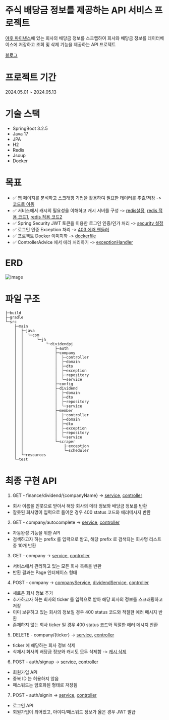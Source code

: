 # 주식 배당금 정보를 제공하는 API 서비스 프로젝트

[야후 파이낸스](https://finance.yahoo.com)에 있는 회사의 배당금 정보를 스크랩하여 회사와 배당금 정보를 데이터베이스에 저장하고 조회 및 삭제 기능을 제공하는 API 프로젝트

[블로그](https://velog.io/@yjj7819/%EC%A3%BC%EC%8B%9D-%EB%B0%B0%EB%8B%B9%EA%B8%88-%EC%A0%95%EB%B3%B4%EB%A5%BC-%EC%A0%9C%EA%B3%B5%ED%95%98%EB%8A%94-API-%EC%84%9C%EB%B9%84%EC%8A%A4-%ED%94%84%EB%A1%9C%EC%A0%9D%ED%8A%B8)

# 프로젝트 기간

2024.05.01 ~ 2024.05.13

# 기술 스택

- SpringBoot 3.2.5
- Java 17
- JPA
- H2
- Redis
- Jsoup
- Docker

# 목표

- ✅ 웹 페이지를 분석하고 스크래핑 기법을 활용하여 필요한 데이터를
  추출/저장 -> [코드로 이동](https://github.com/JinhwanB/dividendpj/blob/main/src/main/java/com/jh/dividendpj/scraper/YahooScraper.java)
- ✅ 서비스에서 캐시의 필요성을 이해하고 캐시 서버를
  구성 -> [redis설정](https://github.com/JinhwanB/dividendpj/blob/main/src/main/java/com/jh/dividendpj/config/CacheConfig.java), [redis 적용 코드1](https://github.com/JinhwanB/dividendpj/blob/e1e78f35adbf220800b1bc88d317ec6787ec6384/src/main/java/com/jh/dividendpj/company/service/CompanyService.java#L74), [redis 적용 코드2](https://github.com/JinhwanB/dividendpj/blob/e1e78f35adbf220800b1bc88d317ec6787ec6384/src/main/java/com/jh/dividendpj/company/controller/CompanyController.java#L62)
- ✅ Spring Security JWT 토큰을 이용한 로그인 인증/인가
  처리 -> [security 설정](https://github.com/JinhwanB/dividendpj/tree/main/src/main/java/com/jh/dividendpj/auth)
- ✅ 로그인 인증 Exception
  처리 -> [403 에러 핸들러](https://github.com/JinhwanB/dividendpj/blob/main/src/main/java/com/jh/dividendpj/auth/JwtAuthenticationEntryPoint.java)
- ✅ 프로젝트 Docker 이미지화 -> [dockerfile](https://github.com/JinhwanB/dividendpj/blob/main/Dockerfile)
- ✅ ControllerAdvice 에서 에러
  처리하기 -> [exceptionHandler](https://github.com/JinhwanB/dividendpj/blob/main/src/main/java/com/jh/dividendpj/config/GlobalExceptionHandler.java)

# ERD

![image](https://github.com/JinhwanB/dividendpj/assets/123534245/14cc2f00-693f-44b2-bd92-fc94430583b4)


# 파일 구조

```angular2html
├─build
├─gradle
└─src
    ├─main
    │  ├─java
    │  │  └─com
    │  │      └─jh
    │  │          └─dividendpj
    │  │              ├─auth
    │  │              ├─company
    │  │              │  ├─controller
    │  │              │  ├─domain
    │  │              │  ├─dto
    │  │              │  ├─exception
    │  │              │  ├─repository
    │  │              │  └─service
    │  │              ├─config
    │  │              ├─dividend
    │  │              │  ├─domain
    │  │              │  ├─dto
    │  │              │  ├─repository
    │  │              │  └─service
    │  │              ├─member
    │  │              │  ├─controller
    │  │              │  ├─domain
    │  │              │  ├─dto
    │  │              │  ├─exception
    │  │              │  ├─repository
    │  │              │  └─service
    │  │              └─scraper
    │  │                  ├─exception
    │  │                  └─scheduler
    │  └─resources 
    └─test
```

# 최종 구현 API

1. GET -
   finance/dividend/{companyName} -> [service](https://github.com/JinhwanB/dividendpj/blob/697009aa24d4e9a1b75befe2a6fec38ec560f4e1/src/main/java/com/jh/dividendpj/company/service/CompanyService.java#L76), [controller](https://github.com/JinhwanB/dividendpj/blob/697009aa24d4e9a1b75befe2a6fec38ec560f4e1/src/main/java/com/jh/dividendpj/company/controller/CompanyController.java#L85)

- 회사 이름을 인풋으로 받아서 해당 회사의 메타 정보와 배당금 정보를 반환
- 잘못된 회사명이 입력으로 들어온 경우 400 status 코드와 에러메시지 반환

2. GET -
   company/autocomplete -> [service](https://github.com/JinhwanB/dividendpj/blob/697009aa24d4e9a1b75befe2a6fec38ec560f4e1/src/main/java/com/jh/dividendpj/company/service/CompanyService.java#L91), [controller](https://github.com/JinhwanB/dividendpj/blob/697009aa24d4e9a1b75befe2a6fec38ec560f4e1/src/main/java/com/jh/dividendpj/company/controller/CompanyController.java#L72)

- 자동완성 기능을 위한 API
- 검색하고자 하는 prefix 를 입력으로 받고, 해당 prefix 로 검색되는 회사명 리스트 중 10개 반환

3. GET -
   company -> [service](https://github.com/JinhwanB/dividendpj/blob/697009aa24d4e9a1b75befe2a6fec38ec560f4e1/src/main/java/com/jh/dividendpj/company/service/CompanyService.java#L104), [controller](https://github.com/JinhwanB/dividendpj/blob/697009aa24d4e9a1b75befe2a6fec38ec560f4e1/src/main/java/com/jh/dividendpj/company/controller/CompanyController.java#L102)

- 서비스에서 관리하고 있는 모든 회사 목록을 반환
- 반환 결과는 Page 인터페이스 형태

4. POST -
   company -> [companyService](https://github.com/JinhwanB/dividendpj/blob/697009aa24d4e9a1b75befe2a6fec38ec560f4e1/src/main/java/com/jh/dividendpj/company/service/CompanyService.java#L40), [dividendService](https://github.com/JinhwanB/dividendpj/blob/697009aa24d4e9a1b75befe2a6fec38ec560f4e1/src/main/java/com/jh/dividendpj/dividend/service/DividendService.java#L20), [controller](https://github.com/JinhwanB/dividendpj/blob/697009aa24d4e9a1b75befe2a6fec38ec560f4e1/src/main/java/com/jh/dividendpj/company/controller/CompanyController.java#L38)

- 새로운 회사 정보 추가
- 추가하고자 하는 회사의 ticker 를 입력으로 받아 해당 회사의 정보를 스크래핑하고 저장
- 이미 보유하고 있는 회사의 정보일 경우 400 status 코드와 적절한 에러 메시지 반환
- 존재하지 않는 회사 ticker 일 경우 400 status 코드와 적절한 에러 메시지 반환

5. DELETE -
   company/{ticker} -> [service](https://github.com/JinhwanB/dividendpj/blob/697009aa24d4e9a1b75befe2a6fec38ec560f4e1/src/main/java/com/jh/dividendpj/company/service/CompanyService.java#L62), [controller](https://github.com/JinhwanB/dividendpj/blob/697009aa24d4e9a1b75befe2a6fec38ec560f4e1/src/main/java/com/jh/dividendpj/company/controller/CompanyController.java#L51)

- ticker 에 해당하는 회사 정보 삭제
- 삭제시 회사의 배당금 정보와 캐시도 모두
  삭제함 -> [캐시 삭제](https://github.com/JinhwanB/dividendpj/blob/697009aa24d4e9a1b75befe2a6fec38ec560f4e1/src/main/java/com/jh/dividendpj/company/controller/CompanyController.java#L108)

6. POST -
   auth/signup -> [service](https://github.com/JinhwanB/dividendpj/blob/697009aa24d4e9a1b75befe2a6fec38ec560f4e1/src/main/java/com/jh/dividendpj/member/service/MemberService.java#L33), [controller](https://github.com/JinhwanB/dividendpj/blob/697009aa24d4e9a1b75befe2a6fec38ec560f4e1/src/main/java/com/jh/dividendpj/member/controller/MemberController.java#L26)

- 회원가입 API
- 중복 ID 는 허용하지 않음
- 패스워드는 암호화된 형태로 저장됨

7. POST -
   auth/signin -> [service](https://github.com/JinhwanB/dividendpj/blob/697009aa24d4e9a1b75befe2a6fec38ec560f4e1/src/main/java/com/jh/dividendpj/member/service/MemberService.java#L47), [controller](https://github.com/JinhwanB/dividendpj/blob/697009aa24d4e9a1b75befe2a6fec38ec560f4e1/src/main/java/com/jh/dividendpj/member/controller/MemberController.java#L34)

- 로그인 API
- 회원가입이 되어있고, 아이디/패스워드 정보가 옳은 경우 JWT 발급
